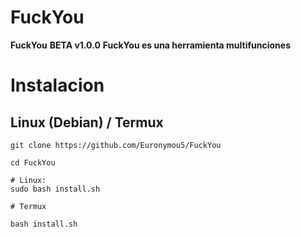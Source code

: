 # FuckYou
**FuckYou** **BETA v1.0.0**
**FuckYou es una herramienta multifunciones**

# Instalacion

## Linux (Debian) / Termux

```
git clone https://github.com/Euronymou5/FuckYou
```
```
cd FuckYou
```
```
# Linux:
sudo bash install.sh

# Termux

bash install.sh
```
